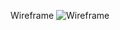 Wireframe
![Wireframe]('https://raw.githubusercontent.com/Jiaxi-Wu-Dev/react-photo-app/master/src/assets/wireframe.png')